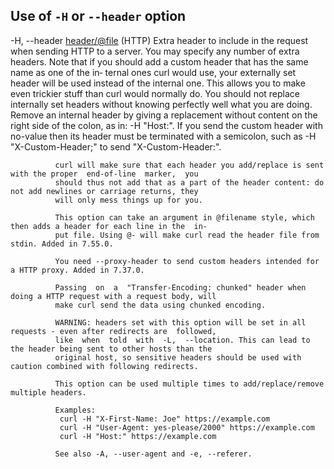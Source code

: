 ## Use of `-H` or `--header` option
-H, --header <header/@file>
              (HTTP) Extra header to include in the request when sending HTTP to a server. You may specify any number
              of extra headers. Note that if you should add a custom header that has the same name as one of the  in‐
              ternal  ones  curl would use, your externally set header will be used instead of the internal one. This
              allows you to make even trickier stuff than curl would normally do. You should not  replace  internally
              set  headers  without  knowing perfectly well what you are doing. Remove an internal header by giving a
              replacement without content on the right side of the colon, as in: -H "Host:". If you send  the  custom
              header with no-value then its header must be terminated with a semicolon, such as -H "X-Custom-Header;"
              to send "X-Custom-Header:".

              curl will make sure that each header you add/replace is sent with the proper  end-of-line  marker,  you
              should thus not add that as a part of the header content: do not add newlines or carriage returns, they
              will only mess things up for you.

              This option can take an argument in @filename style, which then adds a header for each line in the  in‐
              put file. Using @- will make curl read the header file from stdin. Added in 7.55.0.

              You need --proxy-header to send custom headers intended for a HTTP proxy. Added in 7.37.0.

              Passing  on  a  "Transfer-Encoding: chunked" header when doing a HTTP request with a request body, will
              make curl send the data using chunked encoding.

              WARNING: headers set with this option will be set in all requests - even after redirects are  followed,
              like  when  told  with  -L,  --location. This can lead to the header being sent to other hosts than the
              original host, so sensitive headers should be used with caution combined with following redirects.

              This option can be used multiple times to add/replace/remove multiple headers.

              Examples:
               curl -H "X-First-Name: Joe" https://example.com
               curl -H "User-Agent: yes-please/2000" https://example.com
               curl -H "Host:" https://example.com

              See also -A, --user-agent and -e, --referer.
